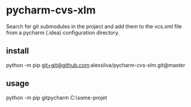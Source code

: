 # pycharm-cvs-xlm
Search for git submodules in the project and add them to the vcs.xml file from a pycharm (.idea) configuration directory.


## install

python -m pip git+git@github.com:alexsilva/pycharm-cvs-xlm.git@master

## usage

python -m pip gitpycharm  C:\some-projet